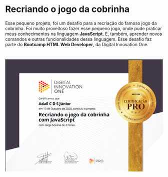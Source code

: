 # Recriando o jogo da cobrinha

  Esse pequeno projeto, foi um desafio para a recriação do famoso jogo da cobrinha. Foi muito proveitoso fazer esse pequeno jogo, onde pude praticar meus conhecimentos na linguagem **JavaScript**. E, também, aprender novos comandos e outras funcionalidades dessa linguagem. Esse desafio faz parte do **Bootcamp HTML Web Developer**, da Digital Innovation One.

<h1 align="center">
  <img alt="Certificado" title="Cerificado da atividade prática Recriando o jogo da cobrinha" src="./img/certificado.png" />
</h1>
